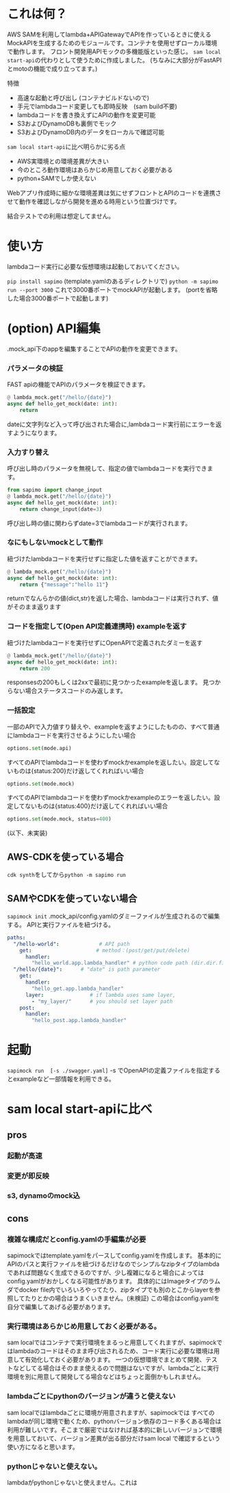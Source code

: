 # これは何？
AWS SAMを利用してlambda+APIGatewayでAPIを作っているときに使えるMockAPIを生成するためのモジュールです。コンテナを使用せずローカル環境で動作します。
フロント開発用APIモックの多機能版といった感じ。
`sam local start-api`の代わりとして使うために作成しました。
(ちなみに大部分がFastAPIとmotoの機能で成り立ってます。)

特徴
- 高速な起動と呼び出し (コンテナビルドないので)
- 手元でlambdaコード変更しても即時反映　(sam build不要)
- lambdaコードを書き換えずにAPIの動作を変更可能
- S3およびDynamoDBも裏側でモック
- S3およびDynamoDB内のデータをローカルで確認可能

`sam local start-api`に比べ明らかに劣る点
- AWS実環境との環境差異が大きい
- 今のところ動作環境はあらかじめ用意しておく必要がある
- python+SAMでしか使えない

Webアプリ作成時に細かな環境差異は気にせずフロントとAPIのコードを連携させて動作を確認しながら開発を進める時用という位置づけです。

結合テストでの利用は想定してません。

# 使い方
lambdaコード実行に必要な仮想環境は起動しておいてください。

`pip install sapimo`
(template.yamlのあるディレクトリで)
`python -m sapimo run --port 3000`
これで3000番ポートでmockAPIが起動します。
(portを省略した場合3000番ポートで起動します)

# (option) API編集
.mock_api下のappを編集することでAPIの動作を変更できます。

### パラメータの検証
FAST apiの機能でAPIのパラメータを検証できます。
``` python
@ lambda_mock.get("/hello/{date}")
async def hello_get_mock(date: int):
    return
```
dateに文字列など入って呼び出された場合に,lambdaコード実行前にエラーを返すようになります。

### 入力すり替え
呼び出し時のパラメータを無視して、指定の値でlambdaコードを実行できます。
``` python
from sapimo import change_input
@ lambda_mock.get("/hello/{date}")
async def hello_get_mock(date: int):
    return change_input(date=3)
```
呼び出し時の値に関わらずdate=3でlambdaコードが実行されます。


### なにもしないmockとして動作
紐づけたlambdaコードを実行せずに指定した値を返すことができます。
``` python
@ lambda_mock.get("/hello/{date}")
async def hello_get_mock(date: int):
    return {"message":"hello 11"}
```
returnでなんらかの値(dict,str)を返した場合、lambdaコードは実行されず、値がそのまま返ります

### コードを指定して(Open API定義連携時) exampleを返す
紐づけたlambdaコードを実行せずにOpenAPIで定義されたダミーを返す
``` python
@ lambda_mock.get("/hello/{date}")
async def hello_get_mock(date: int):
    return 200
```
responsesの200もしくは2xxで最初に見つかったexampleを返します。
見つからない場合ステータスコードのみ返します。

### 一括設定
一部のAPIで入力値すり替えや、exampleを返すようにしたものの、すべて普通にlambdaコードを実行させるようにしたい場合
``` py
options.set(mode.api)
```

すべてのAPIでlambdaコードを使わずmockかexampleを返したい。設定してないものは{status:200}だけ返してくれればいい場合
```py
options.set(mode.mock)
```

すべてのAPIでlambdaコードを使わずmockかexampleのエラーを返したい。設定してないものは{status:400}だけ返してくれればいい場合
```py
options.set(mode.mock, status=400)
```
(以下、未実装)
## AWS-CDKを使っている場合
`cdk synth`をしてから`python -m sapimo run`

## SAMやCDKを使っていない場合
`sapimock init`
.mock_api/config.yamlのダミーファイルが生成されるので編集する。
APIと実行ファイルを紐づける。

```yaml
paths:
  "/hello-world":             # API path
    get:                     # method：(post/get/put/delete)
      handler:
        "hello_world.app.lambda_handler" # python code path (dir.dir.file.func)
  "/hello/{date}":      # "date" is path parameter
    get:
      handler:
        "hello_get.app.lambda_handler"
      layer:               # if lambda uses same layer,
        - "my_layer/"      # you should set layer path
    post:
      handler:
        "hello_post.app.lambda_handler"
```

# 起動
`sapimock run  [-s ./swagger.yaml]`
-s でOpenAPIの定義ファイルを指定するとexampleなど一部情報を利用できる。



# sam local start-apiに比べ
## pros
### 起動が高速

### 変更が即反映

### s3, dynamoのmock込


## cons
### 複雑な構成だとconfig.yamlの手編集が必要
sapimockではtemplate.yamlをパースしてconfig.yamlを作成します。
基本的にAPIのパスと実行ファイルを紐づけるだけなのでシンプルなzipタイプのlambdaであれば問題なく生成できるのですが、少し複雑になると場合によってはconfig.yamlがおかしくなる可能性があります。
具体的にはImageタイプのラムダでdocker file内でいろいろやってたり、zipタイプでも別のとこからlayerを参照してたりとかの場合はうまくいきません。(未検証)
この場合はconfig.yamlを自分で編集してあげる必要があります。

### 実行環境はあらかじめ用意しておく必要がある。
sam localではコンテナで実行環境をまるっと用意してくれますが、sapimockではlambdaのコードはそのまま呼び出されるため、コード実行に必要な環境は用意して有効化しておく必要があります。
一つの仮想環境でまとめて開発、テストなどしてる場合はそのまま使えるので問題はないですが、lambdaごとに実行環境を別に用意して開発してる場合などはちょっと面倒かもしれません。

### lambdaごとにpythonのバージョンが違うと使えない
sam localではlambdaごとに環境が用意されますが、sapimockでは すべてのlambdaが同じ環境で動くため、pythonバージョン依存のコード多くある場合は利用が難しいです。そこまで厳密ではなければ基本的に新しいバージョンで環境を用意しておいて、バージョン差異が出る部分だけsam local で確認するという使い方になると思います。

### pythonじゃないと使えない。
lambdaがpythonじゃないと使えません。これは